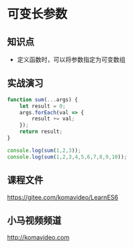 可变长参数
=========

## 知识点

* 定义函数时，可以将参数指定为可变数组

## 实战演习

~~~js
function sum(...args) {
    let result = 0;
    args.forEach(val => {
        result += val;
    });
    return result;
}

console.log(sum(1,2,3));
console.log(sum(1,2,3,4,5,6,7,8,9,10));
~~~

## 课程文件

https://gitee.com/komavideo/LearnES6

## 小马视频频道

http://komavideo.com
